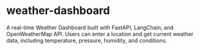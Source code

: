 # weather-dashboard
A real-time Weather Dashboard built with FastAPI, LangChain, and OpenWeatherMap API. Users can enter a location and get current weather data, including temperature, pressure, humidity, and conditions.
